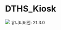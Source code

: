 # DTHS_Kiosk

 <img src="https://img.shields.io/badge/Unity21.3.0f1-FFFFFF?style=flat&logo=Unity&logoColor=white"/>
유니티버전: 21.3.0
